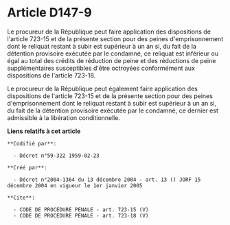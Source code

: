# Article D147-9

Le procureur de la République peut faire application des dispositions de l'article 723-15 et de la présente section pour des
peines d'emprisonnement dont le reliquat restant à subir est supérieur à un an si, du fait de la détention provisoire
exécutée par le condamné, ce reliquat est inférieur ou égal au total des crédits de réduction de peine et des réductions de
peine supplémentaires susceptibles d'être octroyées conformément aux dispositions de l'article 723-18.

Le procureur de la République peut également faire application des dispositions de l'article 723-15 et de la présente section
pour des peines d'emprisonnement dont le reliquat restant à subir est supérieur à un an si, du fait de la détention
provisoire exécutée par le condamné, ce dernier est admissible à la libération conditionnelle.

**Liens relatifs à cet article**

	**Codifié par**:

	  - Décret n°59-322 1959-02-23

	**Créé par**:

	  - Décret n°2004-1364 du 13 décembre 2004 - art. 13 () JORF 15 décembre 2004 en vigueur le 1er janvier 2005

	**Cite**:

	  - CODE DE PROCEDURE PENALE - art. 723-15 (V)
	  - CODE DE PROCEDURE PENALE - art. 723-18 (V)
